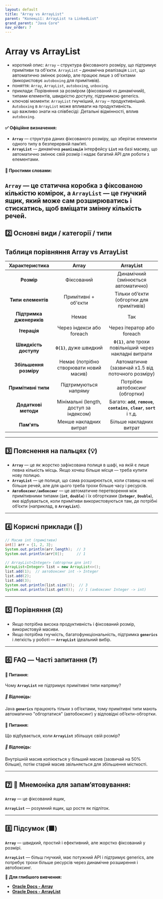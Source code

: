 ```yaml
---
layout: default
title: "Array vs ArrayList"
parent: "Колекції: ArrayList та LinkedList"
grand_parent: "Java Core"
nav_order: 7
---
```


# Array vs ArrayList

*   короткий опис: `Array` – структура фіксованого розміру, що підтримує примітиви та об'єкти. `ArrayList` – динамічна реалізація `List`, що автоматично змінює розмір, але працює лише з об'єктами (використовує `autoboxing` для примітивів).
*   поняття: `Array`, `ArrayList`, `autoboxing`, `unboxing`.
*   приклади: Порівняння за розміром (фіксований vs динамічний), типами елементів, швидкістю доступу, підтримкою generics.
*   ключові моменти: `ArrayList` гнучкіший, `Array` – продуктивніший. `Autoboxing` в `ArrayList` може впливати на продуктивність.
*   що важливо знати на співбесіді: Детальні відмінності, вплив `autoboxing`.
#### **✅ Офіційне визначення:**

* **`Array`** — структура даних фіксованого розміру, що зберігає елементи одного типу в безперервній пам’яті.
* **`ArrayList`** — динамічна **`реалізація`** інтерфейсу **`List`** на базі масиву, що автоматично змінює свій розмір і надає багатий API для роботи з елементами.

#### **🧠 Простими словами:**

**`Array`** — це статична коробка з фіксованою кількістю комірок, а **`ArrayList`** — це гнучкий ящик, який може сам розширюватись і стискатись, щоб вміщати змінну кількість речей.
---

## **2️⃣ Основні види / категорії / типи**

## **Таблиця порівняння Array vs ArrayList**

| Характеристика | Array | ArrayList |
| :---: | :---: | :---: |
| **Розмір** | Фіксований | Динамічний (змінюється автоматично) |
| **Типи елементів** | Примітивні \+ об'єкти | Тільки об’єкти (обгортки для примітивів) |
| **Підтримка дженериків** | Немає | Так |
| **Ітерація** | Через індекси або foreach | Через ітератор або foreach |
| **Швидкість доступу** | **`O(1)`**, дуже швидкий | **`O(1)`**, але трохи повільніший через накладні витрати |
| **Збільшення розміру** | Немає (потрібно створювати новий масив) | Автоматичне (зазвичай x1.5 від поточного розміру) |
| **Примітивні типи** | Підтримуються напряму | Потрібен автобоксинг (обгортки) |
| **Додаткові методи** | Мінімальні (length, доступ за індексом) | Багато: **`add`**, **`remove`**, **`contains`**, **`clear`**, **`sort`** і т.д. |
| **Пам'ять** | Менше накладних витрат | Більше накладних витрат |

---

## **3️⃣ Пояснення на пальцях (💡)**

* **`Array`** — це як жорстко зафіксована полиця в шафі, на якій є лише певна кількість місць. Якщо хочеш більше місця — треба купити нову полицю.
* **`ArrayList`** — це полиця, що сама розширюється, коли ставиш на неї більше речей, але для цього треба трохи більше часу і ресурсів.
* **`Автобоксинг/анбоксинг`** — це автоматичне перетворення між примітивними типами (**`int`**, **`double`**) і їх обгортками (**`Integer`**, **`Double`**), яке відбувається, коли примітиви використовуються там, де потрібні об’єкти (наприклад, в **`ArrayList`**).

---

## **4️⃣ Корисні приклади (🧪)**

```java
// Масив int (примітиви)
int[] arr = {1, 2, 3};
System.out.println(arr.length);  // 3
System.out.println(arr[0]);      // 1

// ArrayList<Integer> (обгортки для int)
ArrayList<Integer> list = new ArrayList<>();
list.add(1);  // автобоксинг int -> Integer
list.add(2);
list.add(3);
System.out.println(list.size());  // 3
System.out.println(list.get(0));  // 1 (анбоксинг Integer -> int)
```
---

## **5️⃣ Порівняння (⚖️)**

* Якщо потрібна висока продуктивність і фіксований розмір, використовуй масиви.
* Якщо потрібна гнучкість, багатофункціональність, підтримка **`generics`** і легкість у роботі — **`ArrayList`** ідеальний вибір.

---

## **6️⃣ FAQ — Часті запитання (❓)**

#### **🔹 Питання:**

Чому **`ArrayList`** не підтримує примітивні типи напряму?

##### **💬 Відповідь:**

Java **`generics`** працюють тільки з об’єктами, тому примітивні типи мають автоматично "обгортатися" (автобоксинг) у відповідні об’єкти-обгортки.

#### 

#### **🔹 Питання:**

Що відбувається, коли **`ArrayList`** збільшує свій розмір?

##### **💬 Відповідь:**

Внутрішній масив копіюється у більший масив (зазвичай на 50% більше), потім старий масив звільняється для збільшення місткості.

---

## **7️⃣ 🧠 Мнемоніка для запам’ятовування:**

**`Array`** — це фіксований ящик,

**`ArrayList`** — розумний ящик, що росте як підліток.

---

## **8️⃣ Підсумок (🟩)**

**`Array`** — швидкий, простий і ефективний, але жорстко фіксований у розмірі.

**`ArrayList`** — більш гнучкий, має потужний API і підтримує generics, але потребує трохи більше ресурсів через динамічне розширення і автобоксинг.

**🔗 Для глибшого вивчення:**

* [**Oracle Docs \- Array**](https://docs.oracle.com/javase/tutorial/java/nutsandbolts/arrays.html)
* [**Oracle Docs \- ArrayList**](https://docs.oracle.com/javase/8/docs/api/java/util/ArrayList.html)